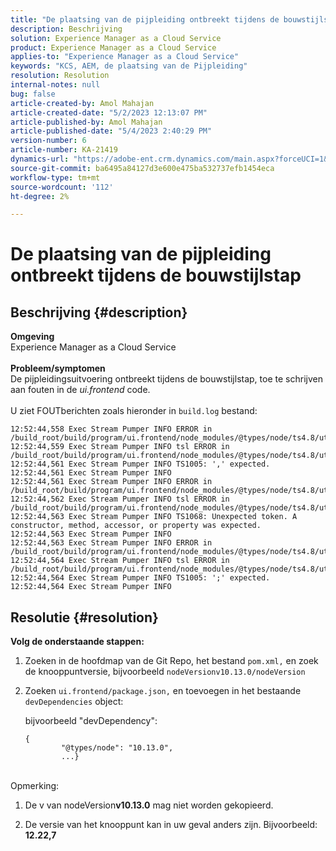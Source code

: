 ```yaml
---
title: "De plaatsing van de pijpleiding ontbreekt tijdens de bouwstijlstap"
description: Beschrijving
solution: Experience Manager as a Cloud Service
product: Experience Manager as a Cloud Service
applies-to: "Experience Manager as a Cloud Service"
keywords: "KCS, AEM, de plaatsing van de Pijpleiding"
resolution: Resolution
internal-notes: null
bug: false
article-created-by: Amol Mahajan
article-created-date: "5/2/2023 12:13:07 PM"
article-published-by: Amol Mahajan
article-published-date: "5/4/2023 2:40:29 PM"
version-number: 6
article-number: KA-21419
dynamics-url: "https://adobe-ent.crm.dynamics.com/main.aspx?forceUCI=1&pagetype=entityrecord&etn=knowledgearticle&id=ffe00cb1-e2e8-ed11-a7c6-6045bd006149"
source-git-commit: ba6495a84127d3e600e475ba532737efb1454eca
workflow-type: tm+mt
source-wordcount: '112'
ht-degree: 2%

---
```


# De plaatsing van de pijpleiding ontbreekt tijdens de bouwstijlstap

## Beschrijving {#description}

<b>Omgeving</b>
<br>Experience Manager as a Cloud Service<br><br>
<b>Probleem/symptomen</b>
<br>De pijpleidingsuitvoering ontbreekt tijdens de bouwstijlstap, toe te schrijven aan fouten in de *ui.frontend* code.<br><br>
U ziet FOUTberichten zoals hieronder in `build.log` bestand:




```
12:52:44,558 Exec Stream Pumper INFO ERROR in /build_root/build/program/ui.frontend/node_modules/@types/node/ts4.8/util.d.ts
12:52:44,559 Exec Stream Pumper INFO tsl ERROR in /build_root/build/program/ui.frontend/node_modules/@types/node/ts4.8/util.d.ts(1485,42)
12:52:44,561 Exec Stream Pumper INFO TS1005: ',' expected.
12:52:44,561 Exec Stream Pumper INFO
12:52:44,561 Exec Stream Pumper INFO ERROR in /build_root/build/program/ui.frontend/node_modules/@types/node/ts4.8/util.d.ts
12:52:44,562 Exec Stream Pumper INFO tsl ERROR in /build_root/build/program/ui.frontend/node_modules/@types/node/ts4.8/util.d.ts(1485,44)
12:52:44,563 Exec Stream Pumper INFO TS1068: Unexpected token. A constructor, method, accessor, or property was expected.
12:52:44,563 Exec Stream Pumper INFO
12:52:44,563 Exec Stream Pumper INFO ERROR in /build_root/build/program/ui.frontend/node_modules/@types/node/ts4.8/util.d.ts
12:52:44,564 Exec Stream Pumper INFO tsl ERROR in /build_root/build/program/ui.frontend/node_modules/@types/node/ts4.8/util.d.ts(1485,57)
12:52:44,564 Exec Stream Pumper INFO TS1005: ';' expected.
12:52:44,564 Exec Stream Pumper INFO
```



## Resolutie {#resolution}

<b>Volg de onderstaande stappen:</b>
1. Zoeken in de hoofdmap van de Git Repo, het bestand `pom.xml,` en zoek de knooppuntversie, bijvoorbeeld `nodeVersionv10.13.0/nodeVersion`


2. Zoeken `ui.frontend/package.json,` en toevoegen in het bestaande `devDependencies` object:

   bijvoorbeeld &quot;devDependency&quot;:


   ```
   {
           "@types/node": "10.13.0",
           ...}
   ```



<br>Opmerking:<br>


1. De v van nodeVersion<b>v10.13.0</b> mag niet worden gekopieerd.


2. De versie van het knooppunt kan in uw geval anders zijn. Bijvoorbeeld: <b>12.22,7</b>

